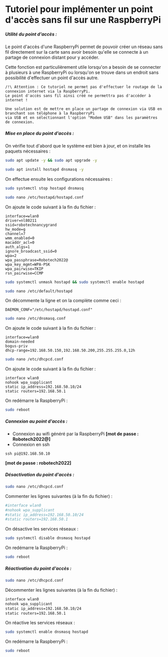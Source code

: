 # Tutoriel pour implémenter un point d'accès sans fil sur une RaspberryPi

##### Utilité du point d'accès :

Le point d'accès d'une RaspberryPi permet de pouvoir créer un réseau sans fil directement sur la carte sans avoir besoin qu'elle se connecte à un partage de connexion distant pour y accéder.

Cette fonction est particulièrement utile lorsqu'on a besoin de se connecter à plusieurs à une RaspberryPi ou lorsqu'on se trouve dans un endroit sans possibilité d'effectuer un point d'accès autre.

```
/!\ Attention : Ce tutoriel ne permet pas d'effectuer le routage de la connexion internet via la RaspberryPi. 
Le point d'accès sans fil ainsi créé ne permettra pas d'accéder à internet ! 

Une solution est de mettre en place un partage de connexion via USB en branchant son téléphone à la RaspberryPi 
via USB et en sélectionnant l'option "Modem USB" dans les paramètres de connexion.
```


##### Mise en place du point d'accès :

On vérifie tout d'abord que le système est bien à jour, et on installe les paquets nécessaires :

```bash
sudo apt update -y && sudo apt upgrade -y 
```
```bash
sudo apt install hostapd dnsmasq -y
```

On effectue ensuite les configurations nécessaires :

```bash
sudo systemctl stop hostapd dnsmasq
```

```bash
sudo nano /etc/hostapd/hostapd.conf
```

On ajoute le code suivant à la fin du fichier :
```
interface=wlan0
driver=nl80211
ssid=robotechnancygrand
hw_mode=g
channel=7
wmm_enabled=0
macaddr_acl=0
auth_algs=1
ignore_broadcast_ssid=0
wpa=2
wpa_passphrase=Robotech2022@
wpa_key_mgmt=WPA-PSK
wpa_pairwise=TKIP
rsn_pairwise=CCMP
```

```bash
sudo systemctl unmask hostapd && sudo systemctl enable hostapd
```

```bash
sudo nano /etc/default/hostapd
```

On décommente la ligne et on la complète comme ceci :

```
DAEMON_CONF="/etc/hostapd/hostapd.conf"
```

```bash
sudo nano /etc/dnsmasq.conf
```

On ajoute le code suivant à la fin du fichier :

```
interface=wlan0
domain-needed
bogus-priv
dhcp-range=192.168.50.150,192.168.50.200,255.255.255.0,12h
```

```bash
sudo nano /etc/dhcpcd.conf
```

On ajoute le code suivant à la fin du fichier :

```
interface wlan0
nohook wpa_supplicant
static ip_address=192.168.50.10/24
static routers=192.168.50.1
```

On redémarre la RaspberryPi :

```bash
sudo reboot
```

##### Connexion au point d'accès :

- Connexion au wifi généré par la RaspberryPi **[mot de passe : Robotech2022@]**
- Connexion en ssh
```
ssh pi@192.168.50.10 
```
**[mot de passe : robotech2022]**


##### Désactivation du point d'accès :

```bash
sudo nano /etc/dhcpcd.conf
```

Commenter les lignes suivantes (à la fin du fichier) :

```bash
#interface wlan0
#nohook wpa_supplicant
#static ip_address=192.168.50.10/24
#static routers=192.168.50.1
```

On désactive les services réseaux :

```bash
sudo systemctl disable dnsmasq hostapd
```

On redémarre la RaspberryPi :

```bash
sudo reboot
```

##### Réactivation du point d'accès :

```bash
sudo nano /etc/dhcpcd.conf
```

Décommenter les lignes suivantes (à la fin du fichier) :

```bash
interface wlan0
nohook wpa_supplicant
static ip_address=192.168.50.10/24
static routers=192.168.50.1
```

On réactive les services réseaux :

```bash
sudo systemctl enable dnsmasq hostapd
```

On redémarre la RaspberryPi :

```bash
sudo reboot
```
